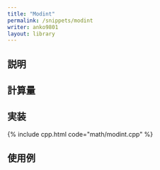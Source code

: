 ```yaml
---
title: "Modint"
permalink: /snippets/modint
writer: anko9801
layout: library
---
```


## 説明

## 計算量

## 実装

{% include cpp.html code="math/modint.cpp" %}

## 使用例

